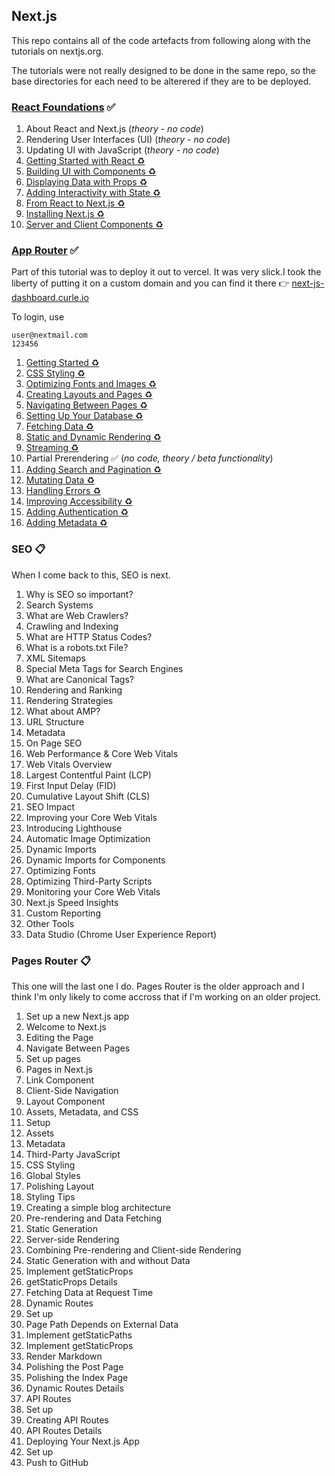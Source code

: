 ## Next.js

This repo contains all of the code artefacts from following along with the tutorials on nextjs.org.

The tutorials were not really designed to be done in the same repo, so the base directories for each need to be alterered if they are to be deployed.

### [React Foundations](https://nextjs.org/learn/react-foundations)  ✅

1. About React and Next.js (_theory - no code_)
2. Rendering User Interfaces (UI)  (_theory - no code_)
3. Updating UI with JavaScript  (_theory - no code_)
4. [Getting Started with React ♻️][1-4]
5. [Building UI with Components ♻️][1-4]
6. [Displaying Data with Props ♻️][1-6]
7. [Adding Interactivity with State ♻️][1-7]
8. [From React to Next.js ♻️][1-89]
9. [Installing Next.js ♻️][1-89]
10. [Server and Client Components ♻️][1-10]

[1-4]: https://github.com/treejamie/next-js-learn/pull/1
[1-5]: https://github.com/treejamie/next-js-learn/pull/2
[1-6]: https://github.com/treejamie/next-js-learn/pull/3
[1-7]: https://github.com/treejamie/next-js-learn/pull/4
[1-89]: https://github.com/treejamie/next-js-learn/pull/5
[1-10]: https://github.com/treejamie/next-js-learn/pull/6


### [App Router](https://nextjs.org/learn/dashboard-app/getting-started) ✅

Part of this tutorial was to deploy it out to vercel. It was very slick.I took the liberty of putting it on a custom domain and you can find it there 👉 [next-js-dashboard.curle.io](https://next-js-dashboard.curle.io)

To login, use
```
user@nextmail.com
123456
```


1. [Getting Started ♻️][2-1]  
2. [CSS Styling ♻️][2-2]
3. [Optimizing Fonts and Images ♻️][2-3]  
4. [Creating Layouts and Pages ♻️][2-4]  
5. [Navigating Between Pages ♻️][2-5]  
6. [Setting Up Your Database ♻️][2-6]  
7. [Fetching Data ♻️][2-7]  
8. [Static and Dynamic Rendering ♻️][2-8]
9. [Streaming ♻️][2-9]
10. Partial Prerendering ✅ (_no code, theory / beta functionality_)
11. [Adding Search and Pagination ♻️][2-11]
12. [Mutating Data️ ♻️][2-12]
13. [Handling Errors ♻️][2-13]
14. [Improving Accessibility ♻️][2-14]
15. [Adding Authentication ♻️][2-15] 
16. [Adding Metadata ♻️][2-16] 


[2-1]: https://github.com/treejamie/next-js-learn/pull/7
[2-2]: https://github.com/treejamie/next-js-learn/pull/9
[2-3]: https://github.com/treejamie/next-js-learn/pull/10
[2-4]: https://github.com/treejamie/next-js-learn/pull/11
[2-5]: https://github.com/treejamie/next-js-learn/pull/12
[2-6]: https://github.com/treejamie/next-js-learn/pull/13
[2-7]: https://github.com/treejamie/next-js-learn/pull/15
[2-8]: https://github.com/treejamie/next-js-learn/pull/16
[2-9]: https://github.com/treejamie/next-js-learn/pull/17
[2-11]: https://github.com/treejamie/next-js-learn/pull/19
[2-12]: https://github.com/treejamie/next-js-learn/pull/20
[2-13]: https://github.com/treejamie/next-js-learn/pull/23
[2-14]: https://github.com/treejamie/next-js-learn/pull/25
[2-15]: https://github.com/treejamie/next-js-learn/pull/28
[2-16]: https://github.com/treejamie/next-js-learn/pull/29

### SEO 📋

When I come back to this, SEO is next.

1. Why is SEO so important?
2. Search Systems
3. What are Web Crawlers?
4. Crawling and Indexing
5. What are HTTP Status Codes?
6. What is a robots.txt File?
7. XML Sitemaps
8. Special Meta Tags for Search Engines
9. What are Canonical Tags?
10. Rendering and Ranking
11. Rendering Strategies
12. What about AMP?
13. URL Structure
14. Metadata
15. On Page SEO
16. Web Performance & Core Web Vitals
17. Web Vitals Overview
18. Largest Contentful Paint (LCP)
19. First Input Delay (FID)
20. Cumulative Layout Shift (CLS)
21. SEO Impact
22. Improving your Core Web Vitals
23. Introducing Lighthouse
24. Automatic Image Optimization
25. Dynamic Imports
26. Dynamic Imports for Components
27. Optimizing Fonts
28. Optimizing Third-Party Scripts
29. Monitoring your Core Web Vitals
30. Next.js Speed Insights
31. Custom Reporting
32. Other Tools
33. Data Studio (Chrome User Experience Report)


### Pages Router 📋

This one will the last one I do. Pages Router is the older approach and I think I'm only likely to come accross that if I'm working on an older project.

1. Set up a new Next.js app  
2. Welcome to Next.js  
3. Editing the Page  
4. Navigate Between Pages  
5. Set up pages  
6. Pages in Next.js  
7. Link Component  
8. Client-Side Navigation  
9. Layout Component  
10. Assets, Metadata, and CSS  
11. Setup  
12. Assets  
13. Metadata  
14. Third-Party JavaScript  
15. CSS Styling  
16. Global Styles  
17. Polishing Layout  
18. Styling Tips  
19. Creating a simple blog architecture  
20. Pre-rendering and Data Fetching  
21. Static Generation  
22. Server-side Rendering  
23. Combining Pre-rendering and Client-side Rendering  
24. Static Generation with and without Data  
25. Implement getStaticProps  
26. getStaticProps Details  
27. Fetching Data at Request Time  
28. Dynamic Routes  
29. Set up  
30. Page Path Depends on External Data  
31. Implement getStaticPaths  
32. Implement getStaticProps  
33. Render Markdown  
34. Polishing the Post Page  
35. Polishing the Index Page  
36. Dynamic Routes Details  
37. API Routes  
38. Set up  
39. Creating API Routes  
40. API Routes Details  
41. Deploying Your Next.js App  
42. Set up  
43. Push to GitHub  
